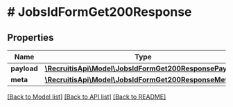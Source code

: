 # # JobsIdFormGet200Response

## Properties

Name | Type | Description | Notes
------------ | ------------- | ------------- | -------------
**payload** | [**\RecruitisApi\Model\JobsIdFormGet200ResponsePayload**](JobsIdFormGet200ResponsePayload.md) |  | [optional]
**meta** | [**\RecruitisApi\Model\JobsIdFormGet200ResponseMeta**](JobsIdFormGet200ResponseMeta.md) |  | [optional]

[[Back to Model list]](../../README.md#models) [[Back to API list]](../../README.md#endpoints) [[Back to README]](../../README.md)
